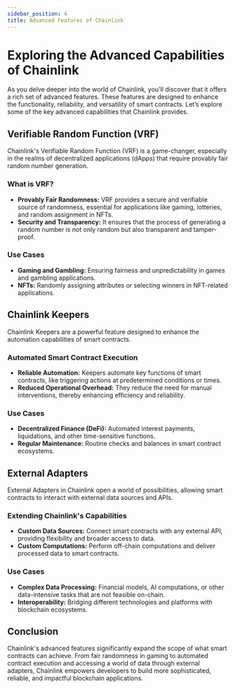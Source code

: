 ```yaml
---
sidebar_position: 4
title: Advanced Features of Chainlink
---
```


# Exploring the Advanced Capabilities of Chainlink

As you delve deeper into the world of Chainlink, you'll discover that it offers a rich set of advanced features. These features are designed to enhance the functionality, reliability, and versatility of smart contracts. Let’s explore some of the key advanced capabilities that Chainlink provides.

## Verifiable Random Function (VRF)

Chainlink's Verifiable Random Function (VRF) is a game-changer, especially in the realms of decentralized applications (dApps) that require provably fair random number generation.

### What is VRF?

- **Provably Fair Randomness:** VRF provides a secure and verifiable source of randomness, essential for applications like gaming, lotteries, and random assignment in NFTs.
- **Security and Transparency:** It ensures that the process of generating a random number is not only random but also transparent and tamper-proof.

### Use Cases

- **Gaming and Gambling:** Ensuring fairness and unpredictability in games and gambling applications.
- **NFTs:** Randomly assigning attributes or selecting winners in NFT-related applications.

## Chainlink Keepers

Chainlink Keepers are a powerful feature designed to enhance the automation capabilities of smart contracts.

### Automated Smart Contract Execution

- **Reliable Automation:** Keepers automate key functions of smart contracts, like triggering actions at predetermined conditions or times.
- **Reduced Operational Overhead:** They reduce the need for manual interventions, thereby enhancing efficiency and reliability.

### Use Cases

- **Decentralized Finance (DeFi):** Automated interest payments, liquidations, and other time-sensitive functions.
- **Regular Maintenance:** Routine checks and balances in smart contract ecosystems.

## External Adapters

External Adapters in Chainlink open a world of possibilities, allowing smart contracts to interact with external data sources and APIs.

### Extending Chainlink's Capabilities

- **Custom Data Sources:** Connect smart contracts with any external API, providing flexibility and broader access to data.
- **Custom Computations:** Perform off-chain computations and deliver processed data to smart contracts.

### Use Cases

- **Complex Data Processing:** Financial models, AI computations, or other data-intensive tasks that are not feasible on-chain.
- **Interoperability:** Bridging different technologies and platforms with blockchain ecosystems.

## Conclusion

Chainlink's advanced features significantly expand the scope of what smart contracts can achieve. From fair randomness in gaming to automated contract execution and accessing a world of data through external adapters, Chainlink empowers developers to build more sophisticated, reliable, and impactful blockchain applications.

